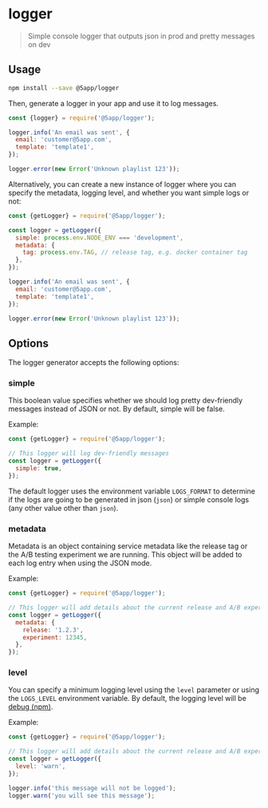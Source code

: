 # logger

> Simple console logger that outputs json in prod and pretty messages on dev

## Usage
```sh
npm install --save @5app/logger
```

Then, generate a logger in your app and use it to log messages.

```javascript
const {logger} = require('@5app/logger');

logger.info('An email was sent', {
  email: 'customer@5app.com',
  template: 'template1',
});

logger.error(new Error('Unknown playlist 123'));
```

Alternatively, you can create a new instance of logger where you can specify the metadata, logging level, and whether you want simple logs or not:

```javascript
const {getLogger} = require('@5app/logger');

const logger = getLogger({
  simple: process.env.NODE_ENV === 'development',
  metadata: {
    tag: process.env.TAG, // release tag, e.g. docker container tag
  },
});

logger.info('An email was sent', {
  email: 'customer@5app.com',
  template: 'template1',
});

logger.error(new Error('Unknown playlist 123'));
```

## Options

The logger generator accepts the following options:

### simple

This boolean value specifies whether we should log pretty dev-friendly messages instead of JSON or not.
By default, simple will be false.

Example:
```javascript
const {getLogger} = require('@5app/logger');

// This logger will log dev-friendly messages
const logger = getLogger({
  simple: true,
});
```

The default logger uses the environment variable `LOGS_FORMAT` to determine if the logs are going to be generated in json (`json`) or simple console logs (any other value other than `json`).

### metadata

Metadata is an object containing service metadata like the release tag or the A/B testing experiment we are running.
This object will be added to each log entry when using the JSON mode.

Example:
```javascript
const {getLogger} = require('@5app/logger');

// This logger will add details about the current release and A/B experiment to every log line
const logger = getLogger({
  metadata: {
    release: '1.2.3',
    experiment: 12345,
  },
});
```

### level

You can specify a minimum logging level using the `level` parameter or using the `LOGS_LEVEL` environment variable.
By default, the logging level will be [debug (npm)](https://github.com/winstonjs/winston#logging-levels).

Example:
```javascript
const {getLogger} = require('@5app/logger');

// This logger will add details about the current release and A/B experiment to every log line
const logger = getLogger({
  level: 'warn',
});

logger.info('this message will not be logged');
logger.warn('you will see this message');
```
